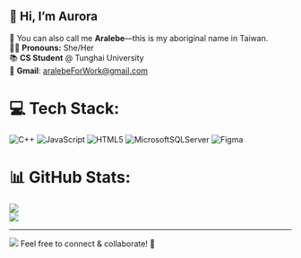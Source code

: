 ## 👋 Hi, I’m Aurora 
🧬 You can also call me **Aralebe**—this is my aboriginal name in Taiwan.  
👸🏽 **Pronouns:** She/Her <br>
📚 **CS Student** @ Tunghai University<br>
📧 **Gmail**: [aralebeForWork@gmail.com](mailto:aralebeForWork@gmail.com)



# 💻 Tech Stack:
![C++](https://img.shields.io/badge/c++-%2300599C.svg?style=for-the-badge&logo=c%2B%2B&logoColor=white) ![JavaScript](https://img.shields.io/badge/javascript-%23323330.svg?style=for-the-badge&logo=javascript&logoColor=%23F7DF1E) ![HTML5](https://img.shields.io/badge/html5-%23E34F26.svg?style=for-the-badge&logo=html5&logoColor=white) ![MicrosoftSQLServer](https://img.shields.io/badge/Microsoft%20SQL%20Server-CC2927?style=for-the-badge&logo=microsoft%20sql%20server&logoColor=white) ![Figma](https://img.shields.io/badge/figma-%23F24E1E.svg?style=for-the-badge&logo=figma&logoColor=white)
# 📊 GitHub Stats:
![](https://github-readme-stats.vercel.app/api?username=aralebe&theme=gruvbox&hide_border=false&include_all_commits=false&count_private=false)  
![](https://nirzak-streak-stats.vercel.app/?user=aralebe&theme=gruvbox&hide_border=false)  

---
[![](https://visitcount.itsvg.in/api?id=aralebe&icon=7&color=11)](https://visitcount.itsvg.in)
Feel free to connect & collaborate! 🚀
